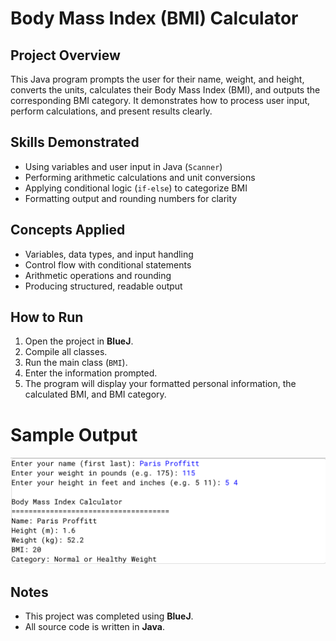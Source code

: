 # Body Mass Index (BMI) Calculator

## Project Overview
This Java program prompts the user for their name, weight, and height, converts the units, calculates their Body Mass Index (BMI), and outputs the corresponding BMI category. It demonstrates how to process user input, perform calculations, and present results clearly.

## Skills Demonstrated
- Using variables and user input in Java (`Scanner`)  
- Performing arithmetic calculations and unit conversions  
- Applying conditional logic (`if-else`) to categorize BMI  
- Formatting output and rounding numbers for clarity  

## Concepts Applied
- Variables, data types, and input handling  
- Control flow with conditional statements  
- Arithmetic operations and rounding  
- Producing structured, readable output

## How to Run
1. Open the project in **BlueJ**.
2. Compile all classes.
3. Run the main class (`BMI`).
4. Enter the information prompted.
5. The program will display your formatted personal information, the calculated BMI, and BMI category. 

# Sample Output
![BMI Calculator Screenshot](BMICalculationSS.png)

## Notes
- This project was completed using **BlueJ**.
- All source code is written in **Java**.
